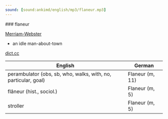 ```yaml
---
sound: [sound:ankimd/english/mp3/flaneur.mp3]
---
```


\### flaneur

[Merriam-Webster](https://www.merriam-webster.com/dictionary/flaneur)

- an idle man-about-town

[dict.cc](https://www.dict.cc/flaneur)

| English        | German       |
| -------------- | ------------ |
| perambulator (obs, sb, who, walks, with, no, particular, goal) | Flaneur (m, 11) |
| flâneur (hist., sociol.) | Flaneur (m, 5) |
| stroller | Flaneur (m, 5) |
